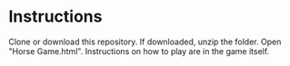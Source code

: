 # Instructions
Clone or download this repository. If downloaded, unzip the folder. Open "Horse Game.html". Instructions on how to play are in the game itself.
